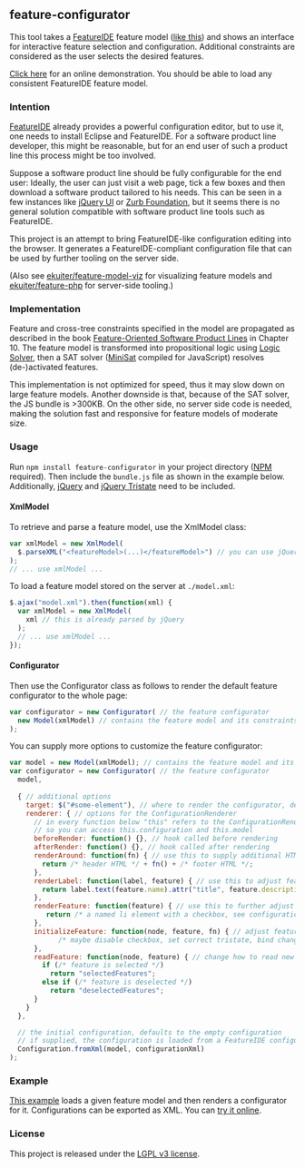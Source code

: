 ## feature-configurator

This tool takes a [FeatureIDE](https://featureide.github.io) feature model
([like
this](https://raw.githubusercontent.com/FeatureIDE/FeatureIDE/develop/featuremodels/FeatureIDE/model.xml))
and shows an interface for interactive feature selection and configuration.
Additional constraints are considered as the user selects the desired features.

[Click here](https://ekuiter.github.io/feature-configurator) for an online
demonstration. You should be able to load any consistent FeatureIDE feature
model.

### Intention

[FeatureIDE](https://featureide.github.io) already provides a powerful
configuration editor, but to use it, one needs to install Eclipse and
FeatureIDE. For a software product line developer, this might be reasonable, but
for an end user of such a product line this process might be too involved.

Suppose a software product line should be fully configurable for the end user:
Ideally, the user can just visit a web page, tick a few boxes and then download
a software product tailored to his needs. This can be seen in a few instances
like [jQuery UI](http://jqueryui.com/download/) or [Zurb
Foundation](https://foundation.zurb.com/sites/download.html/#customizeFoundation),
but it seems there is no general solution compatible with software product line
tools such as FeatureIDE.

This project is an attempt to bring FeatureIDE-like configuration editing into
the browser. It generates a FeatureIDE-compliant configuration file that can be
used by further tooling on the server side.

(Also see
[ekuiter/feature-model-viz](https://github.com/ekuiter/feature-model-viz) for
visualizing feature models and
[ekuiter/feature-php](https://github.com/ekuiter/feature-php) for server-side
tooling.)

### Implementation

Feature and cross-tree constraints specified in the model are propagated as
described in the book [Feature-Oriented Software Product
Lines](http://www.springer.com/de/book/9783642375200) in Chapter 10. The feature
model is transformed into propositional logic using [Logic
Solver](https://github.com/meteor/logic-solver), then a SAT solver
([MiniSat](http://minisat.se/) compiled for JavaScript) resolves (de-)activated
features.

This implementation is not optimized for speed, thus it may slow down on large
feature models. Another downside is that, because of the SAT solver, the JS
bundle is >300KB. On the other side, no server side code is needed, making the
solution fast and responsive for feature models of moderate size.

### Usage

Run `npm install feature-configurator` in your project directory
([NPM](https://www.npmjs.com/) required). Then include the `bundle.js` file as
shown in the example below. Additionally, [jQuery](http://jquery.com/) and
[jQuery Tristate](https://github.com/vanderlee/tristate) need to be included.

#### XmlModel

To retrieve and parse a feature model, use the XmlModel class:

```js
var xmlModel = new XmlModel(
  $.parseXML("<featureModel>(...)</featureModel>") // you can use jQuery to parse an XML string
);
// ... use xmlModel ...
```

To load a feature model stored on the server at `./model.xml`:

```js
$.ajax("model.xml").then(function(xml) {
  var xmlModel = new XmlModel(
    xml // this is already parsed by jQuery
  );
  // ... use xmlModel ...
});
```

#### Configurator

Then use the Configurator class as follows to render the default feature
configurator to the whole page:

```js
var configurator = new Configurator( // the feature configurator
  new Model(xmlModel) // contains the feature model and its constraints
);
```

You can supply more options to customize the feature configurator:

```js
var model = new Model(xmlModel); // contains the feature model and its constraints
var configurator = new Configurator( // the feature configurator
  model,
  
  { // additional options
    target: $("#some-element"), // where to render the configurator, defaults to $("body")
    renderer: { // options for the ConfigurationRenderer
      // in every function below "this" refers to the ConfigurationRenderer,
      // so you can access this.configuration and this.model
      beforeRender: function() {}, // hook called before rendering
      afterRender: function() {}, // hook called after rendering
      renderAround: function(fn) { // use this to supply additional HTML on each rerender
        return /* header HTML */ + fn() + /* footer HTML */;
      },
      renderLabel: function(label, feature) { // use this to adjust feature labeling
        return label.text(feature.name).attr("title", feature.description);
      },
      renderFeature: function(feature) { // use this to further adjust feature rendering
         return /* a named li element with a checkbox, see configuration-renderer.js */;
      }, 
      initializeFeature: function(node, feature, fn) { // adjust feature elements after insertion to DOM
            /* maybe disable checkbox, set correct tristate, bind change event, see configuration-renderer.js */
      },
      readFeature: function(node, feature) { // change how to read new selections from the DOM
        if (/* feature is selected */)
          return "selectedFeatures";
        else if (/* feature is deselected */)
          return "deselectedFeatures";
      }
    }
  },

  // the initial configuration, defaults to the empty configuration
  // if supplied, the configuration is loaded from a FeatureIDE configuration file
  Configuration.fromXml(model, configurationXml)
);
```

### Example

[This
example](https://github.com/ekuiter/feature-configurator/blob/gh-pages/index.html)
loads a given feature model and then renders a configurator for it.
Configurations can be exported as XML. You can [try it
online](https://ekuiter.github.io/feature-configurator).

### License

This project is released under the [LGPL v3 license](LICENSE.txt).